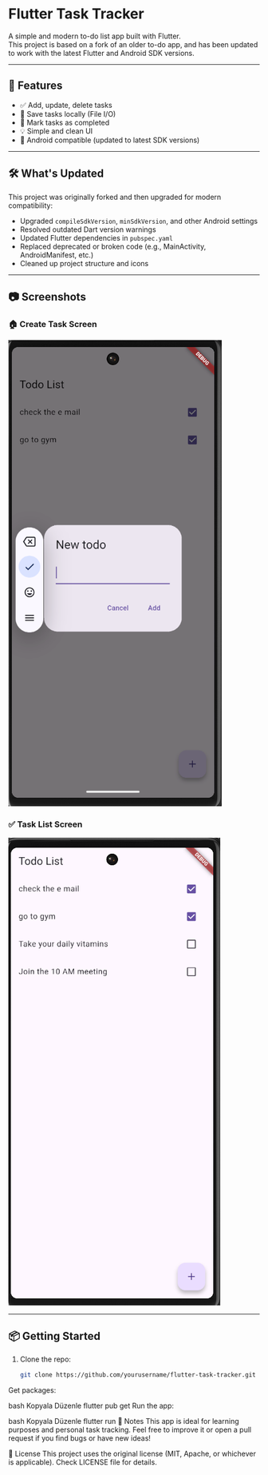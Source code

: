 # Flutter Task Tracker

A simple and modern to-do list app built with Flutter.  
This project is based on a fork of an older to-do app, and has been updated to work with the latest Flutter and Android SDK versions.

---

## 🚀 Features

- ✅ Add, update, delete tasks
- 📁 Save tasks locally (File I/O)
- 📌 Mark tasks as completed
- 💡 Simple and clean UI
- 📱 Android compatible (updated to latest SDK versions)

---

## 🛠️ What's Updated

This project was originally forked and then upgraded for modern compatibility:

- Upgraded `compileSdkVersion`, `minSdkVersion`, and other Android settings
- Resolved outdated Dart version warnings
- Updated Flutter dependencies in `pubspec.yaml`
- Replaced deprecated or broken code (e.g., MainActivity, AndroidManifest, etc.)
- Cleaned up project structure and icons

---

## 📷 Screenshots

### 🏠 Create Task Screen
![Screenshot 1](assets/Sc1.png)

### ✅ Task List Screen  
![Screenshot 2](assets/Sc2.png)

---

## 📦 Getting Started

1. Clone the repo:
   ```bash
   git clone https://github.com/yourusername/flutter-task-tracker.git
Get packages:

bash
Kopyala
Düzenle
flutter pub get
Run the app:

bash
Kopyala
Düzenle
flutter run
💬 Notes
This app is ideal for learning purposes and personal task tracking.
Feel free to improve it or open a pull request if you find bugs or have new ideas!

📄 License
This project uses the original license (MIT, Apache, or whichever is applicable). Check LICENSE file for details.
